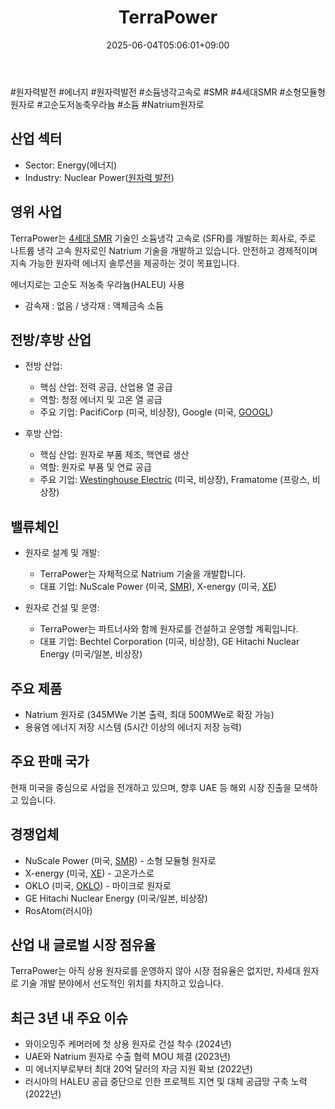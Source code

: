 ﻿---
title: "TerraPower"
date: 2025-06-04T05:06:01+09:00
lastmod: 2025-06-04T05:06:01+09:00
type: docs
sidebar:
  open: true
weight: 860
---
<div style="display:none">
  <meta property="article:published_time" content="2025-06-03T20:06:01Z" />
  <meta property="article:modified_time" content="2025-06-03T20:06:01Z" />
</div>
#원자력발전 #에너지 #원자력발전 #소듐냉각고속로 #SMR #4세대SMR  #소형모듈형원자로 #고순도저농축우라늄 #소듐 #Natrium원자로

## 산업 섹터

- Sector: Energy(에너지)
- Industry: Nuclear Power([원자력 발전](/industry-study/원자력-발전/))

## 영위 사업

TerraPower는 [4세대 SMR](/industry-study/4세대-smr/) 기술인 소듐냉각 고속로 (SFR)를 개발하는 회사로, 주로 나트륨 냉각 고속 원자로인 Natrium 기술을 개발하고 있습니다. 안전하고 경제적이며 지속 가능한 원자력 에너지 솔루션을 제공하는 것이 목표입니다.

에너지로는 고순도 저농축 우라늄(HALEU) 사용

- 감속재 : 없음 / 냉각재 : 액체금속 소듐 

## 전방/후방 산업

- 전방 산업:
    
    - 핵심 산업: 전력 공급, 산업용 열 공급
    - 역할: 청정 에너지 및 고온 열 공급
    - 주요 기업: PacifiCorp (미국, 비상장), Google (미국, [GOOGL](/company-analysis/googl/))
    
- 후방 산업:
    
    - 핵심 산업: 원자로 부품 제조, 핵연료 생산
    - 역할: 원자로 부품 및 연료 공급
    - 주요 기업: [Westinghouse Electric](/company-analysis/westinghouse-electric/) (미국, 비상장), Framatome (프랑스, 비상장)

## 밸류체인

- 원자로 설계 및 개발:
    
    - TerraPower는 자체적으로 Natrium 기술을 개발합니다.
    - 대표 기업: NuScale Power (미국, [SMR](/industry-study/smr/)), X-energy (미국, [XE](/company-analysis/xe/))
    
- 원자로 건설 및 운영:
    
    - TerraPower는 파트너사와 함께 원자로를 건설하고 운영할 계획입니다.
    - 대표 기업: Bechtel Corporation (미국, 비상장), GE Hitachi Nuclear Energy (미국/일본, 비상장)

## 주요 제품

- Natrium 원자로 (345MWe 기본 출력, 최대 500MWe로 확장 가능)
- 용융염 에너지 저장 시스템 (5시간 이상의 에너지 저장 능력)

## 주요 판매 국가

현재 미국을 중심으로 사업을 전개하고 있으며, 향후 UAE 등 해외 시장 진출을 모색하고 있습니다.

## 경쟁업체

- NuScale Power (미국, [SMR](/industry-study/smr/)) - 소형 모듈형 원자로
- X-energy (미국, [XE](/company-analysis/xe/)) - 고온가스로
- OKLO (미국, [OKLO](/company-analysis/oklo/)) - 마이크로 원자로
- GE Hitachi Nuclear Energy (미국/일본, 비상장)
- RosAtom(러시아)

## 산업 내 글로벌 시장 점유율

TerraPower는 아직 상용 원자로를 운영하지 않아 시장 점유율은 없지만, 차세대 원자로 기술 개발 분야에서 선도적인 위치를 차지하고 있습니다.

## 최근 3년 내 주요 이슈

- 와이오밍주 케머러에 첫 상용 원자로 건설 착수 (2024년)
- UAE와 Natrium 원자로 수출 협력 MOU 체결 (2023년)
- 미 에너지부로부터 최대 20억 달러의 자금 지원 확보 (2022년)
- 러시아의 HALEU 공급 중단으로 인한 프로젝트 지연 및 대체 공급망 구축 노력 (2022년)

